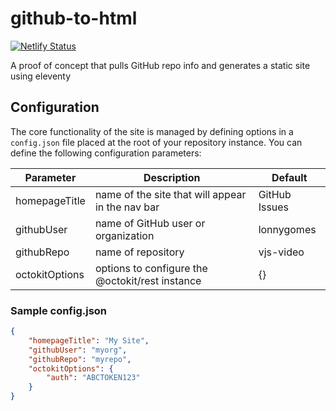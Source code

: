 # github-to-html

[![Netlify Status](https://api.netlify.com/api/v1/badges/d37a9e54-24e9-48d8-89b8-792bca949db1/deploy-status)](https://app.netlify.com/sites/github-to-html/deploys)

A proof of concept that pulls GitHub repo info and generates a static site using eleventy

## Configuration

The core functionality of the site is managed by defining options in a `config.json` file placed at the root of your repository instance. You can define the following configuration parameters:

| Parameter      | Description                                      | Default       |
| -------------- | ------------------------------------------------ | ------------- |
| homepageTitle  | name of the site that will appear in the nav bar | GitHub Issues |
| githubUser     | name of GitHub user or organization              | lonnygomes    |
| githubRepo     | name of repository                               | vjs-video     |
| octokitOptions | options to configure the @octokit/rest instance  | {}            |

### Sample config.json

```json
{
    "homepageTitle": "My Site",
    "githubUser": "myorg",
    "githubRepo": "myrepo",
    "octokitOptions": {
        "auth": "ABCTOKEN123"
    }
}
```
